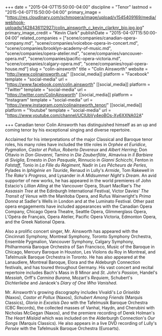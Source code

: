 +++
date = "2015-04-07T15:50:00-04:00"
discipline = "Tenor"
lastmod = "2015-04-07T15:50:00-04:00"
primary_image = "https://res.cloudinary.com/schmopera/image/upload/v1545409169/media/webhook-uploads/1428436112927/colin_ainsworth_c_kevin_clarknr_bio.jpg.jpg"
primary_image_credit = "Kevin Clark"
publishDate = "2015-04-07T15:50:00-04:00"
related_companies = ["scene/companies/canadian-opera-company.md", "scene/companies/voicebox-opera-in-concert.md", "scene/companies/brooklyn-academy-of-music.md", "scene/companies/opera-atelier.md", "scene/companies/vancouver-opera.md", "scene/companies/pacific-opera-victoria.md", "scene/companies/calgary-opera.md", "scene/companies/royal-opera-house.md"]
slug = "colin-ainsworth"
title = "Colin Ainsworth"
website = "http://www.colinainsworth.ca/"
[[social_media]]
platform = "Facebook"
template = "social-media"
url = "https://www.facebook.com/colin.ainsworth"
[[social_media]]
platform = "Twitter"
template = "social-media"
url = "https://twitter.com/ColinAinsworth"
[[social_media]]
platform = "Instagram"
template = "social-media"
url = "https://www.instagram.com/colinainsworth_tenor/"
[[social_media]]
platform = "Youtube"
template = "social-media"
url = "https://www.youtube.com/channel/UCIUbVy4eoBOs-Xy6XXNA02A"

+++
Canadian tenor Colin Ainsworth has distinguished himself as an up and coming tenor by his exceptional singing and diverse repertoire. 

Acclaimed for his interpretations of the major Classical and Baroque tenor roles, his many roles have included the title roles in _Orphée et Euridice_, _Pygmalion_, _Castor et Pollux_, _Roberto Devereux_ and _Albert Herring_; Don Ottavio in _Don Giovanni_, Tamino in _Die Zauberflöte_, Almaviva in _Il Barbiere di Siviglia_, Ernesto in _Don Pasquale_, Rinnucio in _Gianni Schicchi_, Fenton in _Falstaff_, Tonio in _La Fille du Régiment_, Nadir in _Les Pêcheurs de Perles_, Pylades in _Iphigénie en Tauride_, Renaud in Lully's _Armide_, Tom Rakewell in _The Rake's Progress_, and Lysander in _A Midsummer Night's Dream_. An avid supporter of new works, he has appeared in the world premieres of John Estacio's _Lillian Alling_ at the Vancouver Opera, Stuart MacRae's _The Assassin Tree_ at the Edinburgh International Festival, Victor Davies' _The Transit of Venus_ with the Manitoba Opera, and Rufus Wainwright's _Prima Donna_ at Sadler's Wells in London and at the Luminato Festival. Other past opera engagements have included appearances with the Canadian Opera Company, Chicago Opera Theatre, Seattle Opera, Glimmerglass Opera, L'Opéra de Français, Opera Atelier, Pacific Opera Victoria, Edmonton Opera, and the Greek National Opera.  

Also a prolific concert singer, Mr. Ainsworth has appeared with the Cincinnati Symphony, Montreal Symphony, Toronto Symphony Orchestra, Ensemble Pygmalion, Vancouver Symphony, Calgary Symphony, Philharmonia Baroque Orchestra of San Francisco, Music of the Baroque in Chicago, Mercury Baroque in Houston, Les Violons du Roy in Montreal, and Tafelmusik Baroque Orchestra in Toronto. He has also appeared at the Lanaudiere, Montreal Baroque, Elora and the Aldeburgh Connection festivals, and has toured throughout Germany. His vast concert and recital repertoire includes Bach's Mass in B Minor and _St. John's Passion_, Handel's _Messiah_, Orff's _Carmina Burana_, Mozart's _Requiem_, Schubert's _Dichterliebe_ and Janácek's _Diary of One Who Vanished_.

Mr. Ainsworth's growing discography includes Vivaldi's _La Griselda_ (Naxos), _Castor et Pollux_ (Naxos), _Schubert Among Friends_ (Marquis Classics), _Gloria in Excelsis Deo_ with the Tafelmusik Baroque Orchestra (CBC Records), the collected masses of Vanhal, Haydn, and Cherubini with Nicholas McGegan (Naxos), and the premiere recording of Derek Holman's _The Heart Mislaid_ which was included on the Alderburgh Connection's _Our Songs_ (Marquis Classics).  He also appears in a live DVD recording of Lully's _Persée_ with the Tafelmusik Baroque Orchestra (Euroarts).